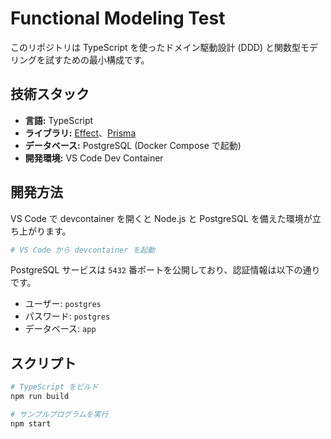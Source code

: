 # Functional Modeling Test

このリポジトリは TypeScript を使ったドメイン駆動設計 (DDD) と関数型モデリングを試すための最小構成です。

## 技術スタック

- **言語:** TypeScript
- **ライブラリ:** [Effect](https://www.effect.website/)、[Prisma](https://www.prisma.io/)
- **データベース:** PostgreSQL (Docker Compose で起動)
- **開発環境:** VS Code Dev Container

## 開発方法

VS Code で devcontainer を開くと Node.js と PostgreSQL を備えた環境が立ち上がります。

```bash
# VS Code から devcontainer を起動
```

PostgreSQL サービスは `5432` 番ポートを公開しており、認証情報は以下の通りです。

- ユーザー: `postgres`
- パスワード: `postgres`
- データベース: `app`

## スクリプト

```bash
# TypeScript をビルド
npm run build

# サンプルプログラムを実行
npm start
```

